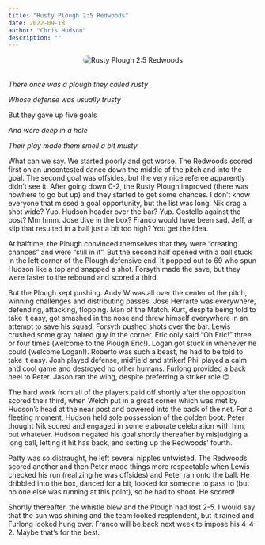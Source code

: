 ```yaml
---
title: "Rusty Plough 2:5 Redwoods"
date: 2022-09-18
author: "Chris Hudson"
description: ""
---
```


<div style="text-align: center; margin-bottom: 2rem;">
  <img src="https://static.wixstatic.com/media/c8064c_cafd762f40554c18ac4e99a87b2a4b84~mv2.jpeg" alt="Rusty Plough 2:5 Redwoods" style="max-width: 100%; border-radius: 10px;">
</div>

*There once was a plough they called rusty*

*Whose defense was usually trusty*

But they gave up five goals

*And were deep in a hole*

*Their play made them smell a bit musty*

What can we say. We started poorly and got worse. The Redwoods scored first on an uncontested dance down the middle of the pitch and into the goal. The second goal was offsides, but the very nice referee apparently didn’t see it.  After going down 0-2, the Rusty Plough improved (there was nowhere to go but up) and they started to get some chances. I don’t know everyone that missed a goal opportunity, but the list was long. Nik drag a shot wide? Yup. Hudson header over the bar? Yup. Costello against the post? Mm hmm. Jose dive in the box? Franco would have been sad. Jeff, a slip that resulted in a ball just a bit too high? You get the idea.

At halftime, the Plough convinced themselves that they were “creating chances” and were “still in it”. But the second half opened with a ball stuck in the left corner of the Plough defensive end. It popped out to 69 who spun Hudson like a top and snapped a shot. Forsyth made the save, but they were faster to the rebound and scored a third.

But the Plough kept pushing. Andy W was all over the center of the pitch, winning challenges and distributing passes. Jose Herrarte was everywhere, defending, attacking, flopping. Man of the Match. Kurt, despite being told to take it easy, got smashed in the nose and threw himself everywhere in an attempt to save his squad. Forsyth pushed shots over the bar. Lewis crushed some gray haired guy in the corner. Eric only said “Oh Eric!” three or four times (welcome to the Plough Eric!). Logan got stuck in whenever he could (welcome Logan!). Roberto was such a beast, he had to be told to take it easy. Josh played defense, midfield and striker! Phil played a calm and cool game and destroyed no other humans. Furlong provided a back heel to Peter. Jason ran the wing, despite preferring a striker role 😊.

The hard work from all of the players paid off shortly after the opposition scored their third, when Welch put in a great corner which was met by Hudson’s head at the near post and powered into the back of the net. For a fleeting moment, Hudson held sole possession of the golden boot. Peter thought Nik scored and engaged in some elaborate celebration with him, but whatever.  Hudson negated his goal shortly thereafter by misjudging a long ball, letting it hit has back, and setting up the Redwoods’ fourth.

Patty was so distraught, he left several nipples untwisted. The Redwoods scored another and then Peter made things more respectable when Lewis checked his run (realizing he was offsides) and Peter ran onto the ball. He dribbled into the box, danced for a bit, looked for someone to pass to (but no one else was running at this point), so he had to shoot. He scored!

Shortly thereafter, the whistle blew and the Plough had lost 2-5. I would say that the sun was shining and the team looked resplendent, but it rained and Furlong looked hung over. Franco will be back next week to impose his 4-4-2. Maybe that’s for the best.
